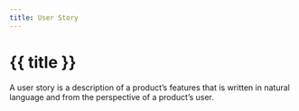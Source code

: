 ```yaml
---
title: User Story
---
```


# {{ title }}
A user story is a description of a product’s features that is written in natural language and from the perspective of a product’s user.
